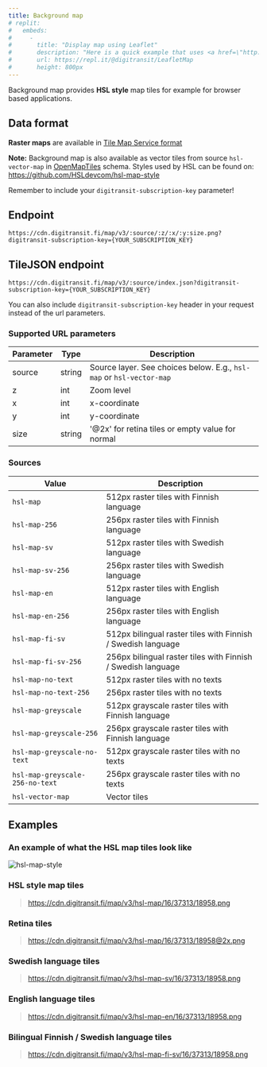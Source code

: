 ```yaml
---
title: Background map
# replit:
#   embeds:
#     -
#       title: "Display map using Leaflet"
#       description: "Here is a quick example that uses <a href=\"http://leafletjs.com/\">Leaflet</a> to display scrollable map.<br/>Note that this example is using <code>hsl-map</code> tiles (<b>512px</b>), which are not the size that Leaflet expects. To display 512px tiles correctly with Leaflet, use options <code>tileSize: 512</code> and <code>zoomOffset: -1</code>"
#       url: https://repl.it/@digitransit/LeafletMap
#       height: 800px
---
```

Background map provides **HSL style** map tiles for example for browser based applications.


## Data format

**Raster maps** are available in [Tile Map Service format](https://wiki.osgeo.org/wiki/Tile_Map_Service_Specification)

**Note:** Background map is also available as vector tiles from source `hsl-vector-map` in [OpenMapTiles](https://openmaptiles.org/) schema. Styles used by HSL can be found on: https://github.com/HSLdevcom/hsl-map-style

Remember to include your ```digitransit-subscription-key``` parameter!

## Endpoint
```https://cdn.digitransit.fi/map/v3/:source/:z/:x/:y:size.png?digitransit-subscription-key={YOUR_SUBSCRIPTION_KEY}```

## TileJSON endpoint 
```https://cdn.digitransit.fi/map/v3/:source/index.json?digitransit-subscription-key={YOUR_SUBSCRIPTION_KEY}```

You can also include ```digitransit-subscription-key``` header in your request instead of the url parameters.

### Supported URL parameters

| Parameter     | Type           | Description                                                          |
|---------------|----------------|----------------------------------------------------------------------|
| source      	| string	       | Source layer. See choices below. E.g., `hsl-map` or `hsl-vector-map` |
| z             | int            | Zoom level                                                           |
| x             | int            | x-coordinate                                                         |
| y             | int            | y-coordinate                                                         |
| size          | string         | '@2x' for retina tiles or empty value for normal                     |

### Sources
| Value                           | Description                                                   |
|---------------------------------|---------------------------------------------------------------|
| `hsl-map`                       | 512px raster tiles with Finnish language                      |
| `hsl-map-256`                   | 256px raster tiles with Finnish language                      |
| `hsl-map-sv`                    | 512px raster tiles with Swedish language                      |
| `hsl-map-sv-256`                | 256px raster tiles with Swedish language                      |
| `hsl-map-en`                    | 512px raster tiles with English language                      |
| `hsl-map-en-256`                | 256px raster tiles with English language                      |
| `hsl-map-fi-sv`                 | 512px bilingual raster tiles with Finnish / Swedish language  |
| `hsl-map-fi-sv-256`             | 256px bilingual raster tiles with Finnish / Swedish language  |
| `hsl-map-no-text`               | 512px raster tiles with no texts                              |
| `hsl-map-no-text-256`           | 256px raster tiles with no texts                              |
| `hsl-map-greyscale`             | 512px grayscale raster tiles with Finnish language            |
| `hsl-map-greyscale-256`         | 256px grayscale raster tiles with Finnish language            |
| `hsl-map-greyscale-no-text`     | 512px grayscale raster tiles with no texts                    |
| `hsl-map-greyscale-256-no-text` | 256px grayscale raster tiles with no texts                    |
| `hsl-vector-map`                | Vector tiles                                                  |

## Examples

### An example of what the HSL map tiles look like

![hsl-map-style](http://cdn.digitransit.fi/map/v3/hsl-map/16/37311/18963@2x.png)

### HSL style map tiles

> https://cdn.digitransit.fi/map/v3/hsl-map/16/37313/18958.png

### Retina tiles

> https://cdn.digitransit.fi/map/v3/hsl-map/16/37313/18958@2x.png

### Swedish language tiles

> https://cdn.digitransit.fi/map/v3/hsl-map-sv/16/37313/18958.png

### English language tiles

> https://cdn.digitransit.fi/map/v3/hsl-map-en/16/37313/18958.png

### Bilingual Finnish / Swedish language tiles

> https://cdn.digitransit.fi/map/v3/hsl-map-fi-sv/16/37313/18958.png

